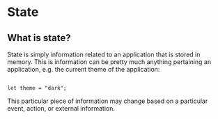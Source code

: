 # State

## What is state?
State is simply information related to an application that is stored in memory. This is information can be pretty much anything pertaining an application, e.g. the current theme of the application:

```

let theme = "dark";

```

This particular piece of information may change based on a particular event, action, or external information.

